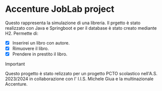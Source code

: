 # Accenture JobLab project

Questo rappresenta la simulazione di una libreria. Il prgetto è stato realizzato con Java e Springboot e per il database è stato creato mediante H2.
Permette di:
- [x] Inserirei un libro con autore.
- [x] Rimuovere il libro.
- [x] Prendere in prestito il libro.

> [!IMPORTANT]
> Questo progetto è stato relizzato per un progetto PCTO scolastico nell'A.S. 2023/2024 in collaborazione con l' I.I.S. Michele Giua e la multinazionale Accenture.
